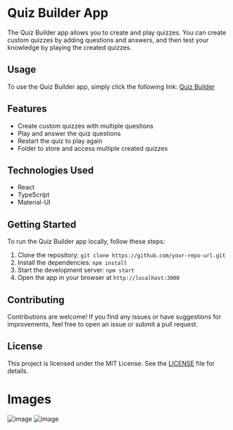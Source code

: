 # Quiz Builder App

The Quiz Builder app allows you to create and play quizzes. You can create custom quizzes by adding questions and answers, and then test your knowledge by playing the created quizzes.

## Usage

To use the Quiz Builder app, simply click the following link: [Quiz Builder](https://quiz-builder-lac.vercel.app/)

## Features

- Create custom quizzes with multiple questions
- Play and answer the quiz questions
- Restart the quiz to play again
- Folder to store and access multiple created quizzes

## Technologies Used

- React
- TypeScript
- Material-UI

## Getting Started

To run the Quiz Builder app locally, follow these steps:

1. Clone the repository: `git clone https://github.com/your-repo-url.git`
2. Install the dependencies: `npm install`
3. Start the development server: `npm start`
4. Open the app in your browser at `http://localhost:3000`

## Contributing

Contributions are welcome! If you find any issues or have suggestions for improvements, feel free to open an issue or submit a pull request.

## License

This project is licensed under the MIT License. See the [LICENSE](LICENSE) file for details.


# Images
![image](https://github.com/Fernandoleano/quiz-builder/assets/68082556/a60c979b-7a90-48e4-905a-393da4dd0b46)
![image](https://github.com/Fernandoleano/quiz-builder/assets/68082556/c80cee88-7be4-40e8-bce3-58325767560d)

